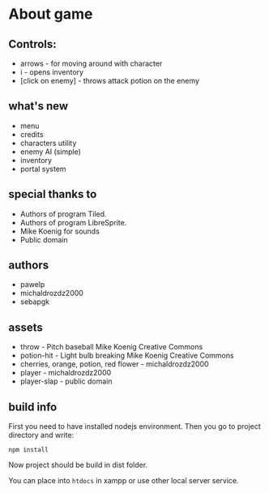 # About game




## Controls:
* arrows - for moving around with character
* i - opens inventory
* [click on enemy] - throws attack potion on the enemy

## what's new

* menu
* credits
* characters utility
* enemy AI (simple)
* inventory
* portal system

## special thanks to
* Authors of program Tiled.
* Authors of program LibreSprite.
* Mike Koenig for sounds
* Public domain
## authors
* pawelp
* michaldrozdz2000
* sebapgk

## assets
* throw - Pitch baseball Mike Koenig Creative Commons
* potion-hit - Light bulb breaking Mike Koenig Creative Commons
* cherries, orange, potion, red flower - michaldrozdz2000
* player - michaldrozdz2000
* player-slap - public domain
## build info
First you need to have installed nodejs environment.
Then you go to project directory and write:
```
npm install
```

Now project should be build in dist folder.

You can place into ```htdocs``` in xampp or use other local server service.